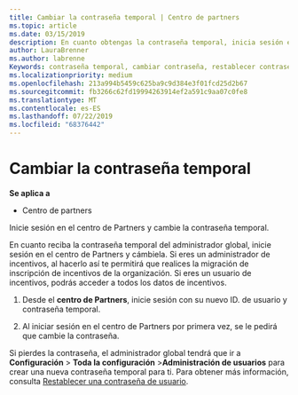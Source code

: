 ```yaml
---
title: Cambiar la contraseña temporal | Centro de partners
ms.topic: article
ms.date: 03/15/2019
description: En cuanto obtengas la contraseña temporal, inicia sesión en el Centro de partners y cámbiala.
author: LauraBrenner
ms.author: labrenne
Keywords: contraseña temporal, cambiar contraseña, restablecer contraseña
ms.localizationpriority: medium
ms.openlocfilehash: 213a994b5459c625ba9c9d384e3f01fcd25d2b67
ms.sourcegitcommit: fb3266c62fd19994263914ef2a591c9aa07c0fe8
ms.translationtype: MT
ms.contentlocale: es-ES
ms.lasthandoff: 07/22/2019
ms.locfileid: "68376442"
---
```

# <a name="change-your-temporary-password"></a>Cambiar la contraseña temporal

**Se aplica a**

-  Centro de partners

Inicie sesión en el centro de Partners y cambie la contraseña temporal.

En cuanto reciba la contraseña temporal del administrador global, inicie sesión en el centro de Partners y cámbiela. Si eres un administrador de incentivos, al hacerlo así te permitirá que realices la migración de inscripción de incentivos de la organización. Si eres un usuario de incentivos, podrás acceder a todos los datos de incentivos.

1.  Desde el **centro de Partners**, inicie sesión con su nuevo ID. de usuario y contraseña temporal.

2.  Al iniciar sesión en el centro de Partners por primera vez, se le pedirá que cambie la contraseña.

Si pierdes la contraseña, el administrador global tendrá que ir a **Configuración** > **Toda la configuración** >**Administración de usuarios** para crear una nueva contraseña temporal para ti.
Para obtener más información, consulta [Restablecer una contraseña de usuario](reset-a-user-password.md).


 

 



